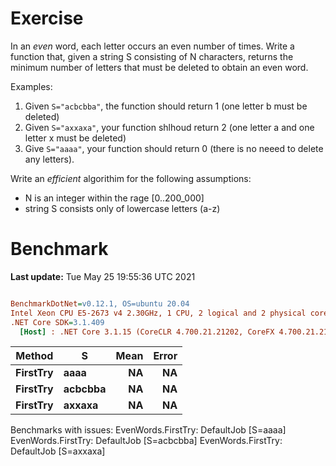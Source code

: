 ﻿# Exercise


In an _even_ word, each letter occurs an even number of times.
Write a function that, given a string S consisting of N characters, returns the minimum number of letters that must
be deleted to obtain an even word.

Examples:
1) Given `S="acbcbba"`, the function should return 1 (one letter b must be deleted)
1) Given `S="axxaxa"`, your function shlhoud return 2 (one letter a and one letter x must be deleted)
1) Give `S="aaaa"`, your function should return 0 (there is no neeed to delete any letters).

Write an *efficient* algorithim for the following assumptions:
- N is an integer within the rage [0..200_000]
- string S consists only of lowercase letters (a-z)

# Benchmark

**Last update:** Tue May 25 19:55:36 UTC 2021

``` ini

BenchmarkDotNet=v0.12.1, OS=ubuntu 20.04
Intel Xeon CPU E5-2673 v4 2.30GHz, 1 CPU, 2 logical and 2 physical cores
.NET Core SDK=3.1.409
  [Host] : .NET Core 3.1.15 (CoreCLR 4.700.21.21202, CoreFX 4.700.21.21402), X64 RyuJIT


```
|   Method |       S | Mean | Error |
|--------- |-------- |-----:|------:|
| **FirstTry** |    **aaaa** |   **NA** |    **NA** |
| **FirstTry** | **acbcbba** |   **NA** |    **NA** |
| **FirstTry** |  **axxaxa** |   **NA** |    **NA** |

Benchmarks with issues:
  EvenWords.FirstTry: DefaultJob [S=aaaa]
  EvenWords.FirstTry: DefaultJob [S=acbcbba]
  EvenWords.FirstTry: DefaultJob [S=axxaxa]

